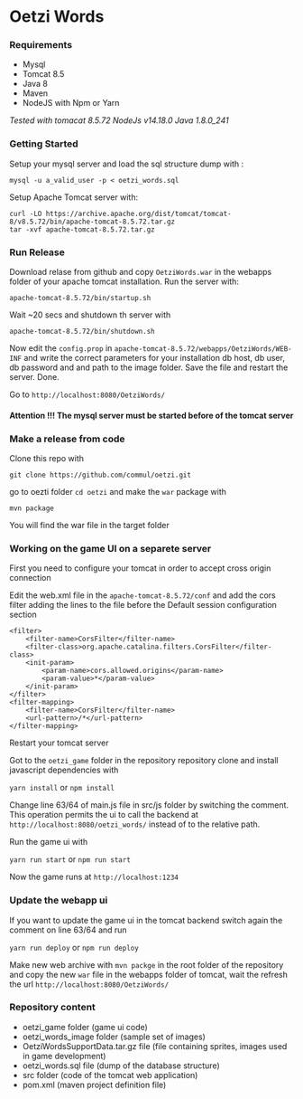 
# Oetzi Words

### Requirements

- Mysql
- Tomcat 8.5
- Java 8
- Maven
- NodeJS with Npm or Yarn

*Tested with tomacat 8.5.72 NodeJs v14.18.0 Java 1.8.0_241*

### Getting Started

Setup your mysql server and load the sql structure dump with :


    mysql -u a_valid_user -p < oetzi_words.sql  

Setup Apache Tomcat server with:


    curl -LO https://archive.apache.org/dist/tomcat/tomcat-8/v8.5.72/bin/apache-tomcat-8.5.72.tar.gz 
    tar -xvf apache-tomcat-8.5.72.tar.gz


### Run Release

Download relase from github and copy `OetziWords.war` in the webapps folder of your apache tomcat installation.
Run the server with:

    apache-tomcat-8.5.72/bin/startup.sh

Wait ~20 secs and shutdown th server with

    apache-tomcat-8.5.72/bin/shutdown.sh

Now edit the `config.prop` in `apache-tomcat-8.5.72/webapps/OetziWords/WEB-INF` and write the correct parameters for your installation db host, db user, db password and and path to the image folder. Save the file and restart the server. Done.

Go to `http://localhost:8080/OetziWords/`

#### Attention !!! The mysql server must be started before of the  tomcat server

### Make a release from code

Clone this repo with

    git clone https://github.com/commul/oetzi.git

go to oezti folder `cd oetzi` and make the `war` package with

    mvn package

You will find the war file in the target folder

### Working on the game UI on a separete server

First you need to configure your tomcat in order to accept cross origin connection

Edit the web.xml file in the `apache-tomcat-8.5.72/conf` and add the cors filter adding the lines to the file before the Default session configuration section

    <filter>
	    <filter-name>CorsFilter</filter-name>
	    <filter-class>org.apache.catalina.filters.CorsFilter</filter-class>
	    <init-param>
		    <param-name>cors.allowed.origins</param-name>
		    <param-value>*</param-value>
	    </init-param>
    </filter>
    <filter-mapping>
	    <filter-name>CorsFilter</filter-name>
	    <url-pattern>/*</url-pattern>
    </filter-mapping>

Restart your tomcat server


Got to the `oetzi_game` folder in the repository repository clone
and install javascript dependencies with

`yarn install` or `npm install`

Change line 63/64 of main.js file in src/js folder by switching the comment.
This operation permits the ui to call the backend at `http://localhost:8080/oetzi_words/` instead of to the relative path.

Run the game ui with

`yarn run start` or `npm run start`

Now the game runs at `http://localhost:1234`

### Update the webapp ui

If you want to update the game ui in the tomcat backend switch again the comment on line 63/64 and run

`yarn run deploy` or `npm run deploy`

Make new web archive with `mvn packge` in the root folder of the repository and copy the new `war` file in the webapps folder of tomcat, wait the refresh the url `http://localhost:8080/OetziWords/`

### Repository content
- oetzi_game folder (game ui code)
- oetzi_words_image folder (sample set of images)
- OetziWordsSupportData.tar.gz file (file containing sprites, images used in game development)
- oetzi_words.sql file (dump of the database structure)
- src folder (code of the tomcat web application)
- pom.xml (maven project definition file)